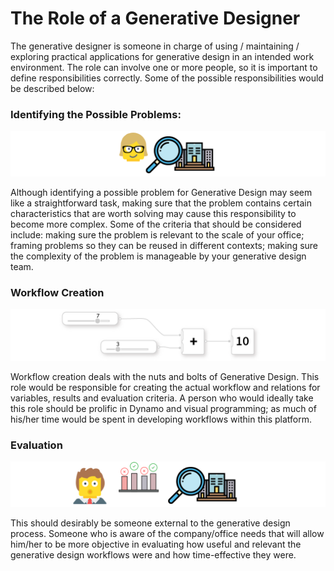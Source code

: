 # The Role of a Generative Designer

The generative designer is someone in charge of using / maintaining / exploring practical applications for  generative design in an intended work environment. The role can involve one or more people, so it is important to define responsibilities correctly. Some of the possible responsibilities would be described below:

### Identifying the Possible Problems:

<img src="../assets/gdoffice/therole1.png"/>

Although identifying a possible problem for Generative Design may seem like a straightforward task, making sure that the problem contains certain characteristics that are worth solving may cause this responsibility to become more complex. Some of the criteria that should be considered include: making sure the problem is relevant to the scale of your office; framing problems so they can be reused in different contexts; making sure the complexity of the problem is manageable by your generative design team.

### Workflow Creation

<img src="../assets/gdoffice/therole2.png"/>

Workflow creation deals with the nuts and bolts of Generative Design. This role would be responsible for creating the actual workflow and relations for variables, results and evaluation criteria. A person who would ideally take this role should be prolific in Dynamo and visual programming; as much of his/her time would be spent in developing workflows within this platform.

### Evaluation

<img src="../assets/gdoffice/therole3.png"/>

This should desirably be someone external to the generative design process. Someone who is aware of the company/office needs that will allow him/her to be more objective in evaluating how useful and relevant the generative design workflows were and how time-effective they were.